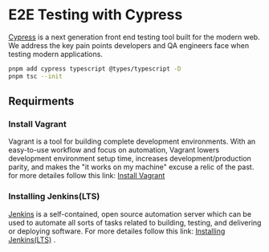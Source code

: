 # E2E Testing with Cypress

[Cypress](https://docs.cypress.io/guides/getting-started/installing-cypress) is a next generation front end testing tool built for the modern web. We address the key pain points developers and QA engineers face when testing modern applications.

```sh
pnpm add cypress typescript @types/typescript -D
pnpm tsc --init
```

## Requirments

### Install Vagrant

Vagrant is a tool for building complete development environments. With an easy-to-use workflow and focus on automation, Vagrant lowers development environment setup time, increases development/production parity, and makes the "it works on my machine" excuse a relic of the past.
for more detailes follow this link: [Install Vagrant](https://github.com/mehradi-github/ref-terraform#install-vagrant)

### Installing Jenkins(LTS)

[Jenkins](https://github.com/mehradi-github/ref-jenkins?tab=readme-ov-file#using-jenkins-in-devops) is a self-contained, open source automation server which can be used to automate all sorts of tasks related to building, testing, and delivering or deploying software.
For more detailes follow this link: [Installing Jenkins(LTS)](https://github.com/mehradi-github/ref-jenkins?tab=readme-ov-file#installing-jenkinslts) .
